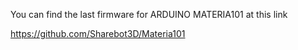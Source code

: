 You can find the last firmware for ARDUINO MATERIA101 at this link 

https://github.com/Sharebot3D/Materia101
